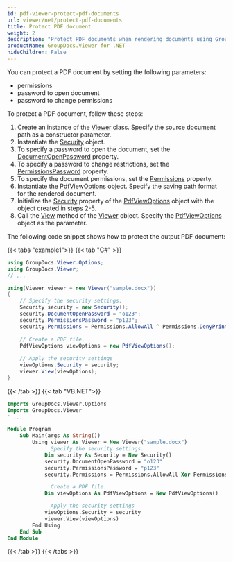 ```yaml
---
id: pdf-viewer-protect-pdf-documents
url: viewer/net/protect-pdf-documents
title: Protect PDF document
weight: 2
description: "Protect PDF documents when rendering documents using GroupDocs.Viewer for .NET"
productName: GroupDocs.Viewer for .NET
hideChildren: False
---
```

You can protect a PDF document by setting the following parameters:

* permissions
* password to open document
* password to change permissions

To protect a PDF document, follow these steps:

1. Create an instance of the [Viewer](https://reference.groupdocs.com/net/viewer/groupdocs.viewer/viewer) class. Specify the source document path as a constructor parameter.
2. Instantiate the [Security](https://reference.groupdocs.com/net/viewer/groupdocs.viewer.options/security) object.
3. To specify a password to open the document, set the [DocumentOpenPassword](https://reference.groupdocs.com/net/viewer/groupdocs.viewer.options/security/properties/documentopenpassword) property.
4. To specify a password to change restrictions, set the [PermissionsPassword](https://reference.groupdocs.com/net/viewer/groupdocs.viewer.options/security/properties/permissionspassword) property. 
5. To specify the document permissions, set the [Permissions](https://reference.groupdocs.com/net/viewer/groupdocs.viewer.options/permissions) property.
6. Instantiate the [PdfViewOptions](https://reference.groupdocs.com/net/viewer/groupdocs.viewer.options/pdfviewoptions) object. Specify the saving path format for the rendered document.
7. Initialize the [Security](https://reference.groupdocs.com/net/viewer/groupdocs.viewer.options/pdfviewoptions/properties/security) property of the [PdfViewOptions](https://reference.groupdocs.com/net/viewer/groupdocs.viewer.options/pdfviewoptions) object with the object created in steps 2-5.
8. Call the [View](https://reference.groupdocs.com/net/viewer/groupdocs.viewer/viewer/methods/view) method of the [Viewer](https://reference.groupdocs.com/net/viewer/groupdocs.viewer/viewer) object. Specify the [PdfViewOptions](https://reference.groupdocs.com/net/viewer/groupdocs.viewer.options/pdfviewoptions) object as the parameter.

The following code snippet shows how to protect the output PDF document:

{{< tabs "example1">}}
{{< tab "C#" >}}
```csharp
using GroupDocs.Viewer.Options;
using GroupDocs.Viewer;
// ...

using(Viewer viewer = new Viewer("sample.docx"))
{
    // Specify the security settings.
    Security security = new Security();
    security.DocumentOpenPassword = "o123";
    security.PermissionsPassword = "p123";
    security.Permissions = Permissions.AllowAll ^ Permissions.DenyPrinting;

    // Create a PDF file.
    PdfViewOptions viewOptions = new PdfViewOptions();
    
    // Apply the security settings
    viewOptions.Security = security;
    viewer.View(viewOptions);
}
```
{{< /tab >}}
{{< tab "VB.NET">}}
```vb
Imports GroupDocs.Viewer.Options
Imports GroupDocs.Viewer
' ...

Module Program
    Sub Main(args As String())
        Using viewer As Viewer = New Viewer("sample.docx")
            ' Specify the security settings.
            Dim security As Security = New Security()
            security.DocumentOpenPassword = "o123"
            security.PermissionsPassword = "p123"
            security.Permissions = Permissions.AllowAll Xor Permissions.DenyPrinting

            ' Create a PDF file.
            Dim viewOptions As PdfViewOptions = New PdfViewOptions()

            ' Apply the security settings
            viewOptions.Security = security
            viewer.View(viewOptions)
        End Using
    End Sub
End Module
```
{{< /tab >}}
{{< /tabs >}}